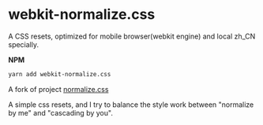# webkit-normalize.css

A CSS resets, optimized for mobile browser(webkit engine) and local zh_CN specially.


**NPM**

```sh
yarn add webkit-normalize.css
```

A fork of project [normalize.css](https://github.com/necolas/normalize.css)

A simple css resets, and I try to balance the style work between "normalize by me" and "cascading by you".


